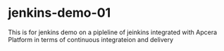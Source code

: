 # jenkins-demo-01
This is for jenkins demo on a pipleline of jeinkins integrated with Apcera Platform in terms of continuous integrateion and delivery
